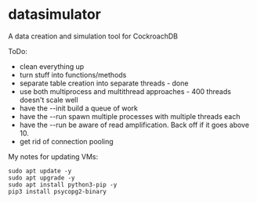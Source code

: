 # datasimulator
A data creation and simulation tool for CockroachDB

ToDo:
* clean everything up 
* turn stuff into functions/methods
* separate table creation into separate threads - done
* use both multiprocess and multithread approaches - 400 threads doesn't scale well
* have the --init build a queue of work
* have the --run spawn multiple processes with multiple threads each
* have the --run be aware of read amplification.  Back off if it goes above 10.
* get rid of connection pooling

My notes for updating VMs:
```
sudo apt update -y
sudo apt upgrade -y
sudo apt install python3-pip -y
pip3 install psycopg2-binary
````
